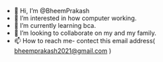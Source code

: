 - 👋 Hi, I’m @BheemPrakash
- 👀 I’m interested in how computer working.
- 🌱 I’m currently learning bca.
- 💞️ I’m looking to collaborate on my and my family.
- 📫 How to reach me- contect this email address( bheemprakash2021@gmail.com )
 
<!---
BheemPrakash/BheemPrakash is a ✨ special ✨ repository because its `README.md` (this file) appears on your GitHub profile.
You can click the Preview link to take a look at your changes.
--->

